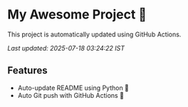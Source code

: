 # My Awesome Project 🚀

This project is automatically updated using GitHub Actions.

_Last updated: 2025-07-18 03:24:22 IST_

## Features
- Auto-update README using Python 🐍
- Auto Git push with GitHub Actions 🤖
